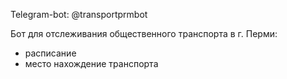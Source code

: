 Telegram-bot: @transportprmbot

Бот для отслеживания общественного транспорта в г. Перми:
- расписание
- место нахождение транспорта
